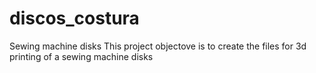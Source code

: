# discos_costura
Sewing machine disks
This project objectove is to create the files for 3d printing of a sewing machine disks

